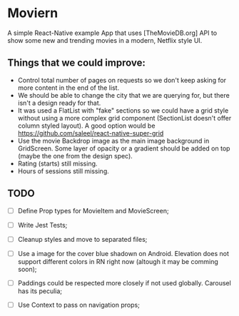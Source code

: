 # Moviern

A simple React-Native example App that uses [TheMovieDB.org] API to show some new and trending movies in a modern, Netflix style UI.

## Things that we could improve:

* Control total number of pages on requests so we don't keep asking for more content in the end of the list.
* We should be able to change the city that we are querying for, but there isn't a design ready for that.
* It was used a FlatList with "fake" sections so we could have a grid style without using a more complex grid component (SectionList doesn't offer column styled layout). A good option would be https://github.com/saleel/react-native-super-grid
* Use the movie Backdrop image as the main image background in GridScreen. Some layer of opacity or a gradient should be added on top (maybe the one from the design spec).
* Rating (starts) still missing.
* Hours of sessions still missing.

## TODO

- [ ] Define Prop types for MovieItem and MovieScreen;
- [ ] Write Jest Tests;
- [ ] Cleanup styles and move to separated files;
- [ ] Use a image for the cover blue shadown on Android. Elevation does not support different colors in RN right now (altough it may be comming soon);
- [ ] Paddings could be respected more closely if not used globally. Carousel has its peculia;
- [ ] Use Context to pass on navigation props;

